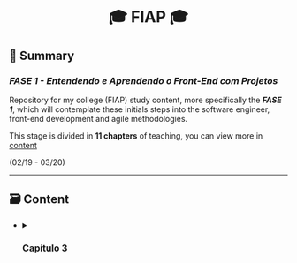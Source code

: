 <h1 align=center>🎓 FIAP 🎓</h1>

<h2>📌 Summary</h2>
<h3><i>FASE 1 - Entendendo e Aprendendo o Front-End com Projetos</i></h3>
<p>Repository for my college (FIAP) study content, more specifically the <strong><i>FASE 1</i></strong>, which will contemplate these initials steps into the software engineer, front-end development and agile methodologies.</p>
<p>This stage is divided in <strong>11 chapters</strong> of teaching, you can view more in <a href="#%EF%B8%8F-content">content</a></p>
<p>(02/19 - 03/20)</p>


<hr>


<h2 id="content" name="content" #content>🗃️ Content</h2>
<ul>
  <li>
    <details close>
      <summary><h3>Capítulo 3</h3></summary>
      <ul>
        <i>Cap3 - Entendendo todas as linguagens para a entrega do front-end</i>
        <li></li>
      </ul>
    </details>
  </li>
</ul>
